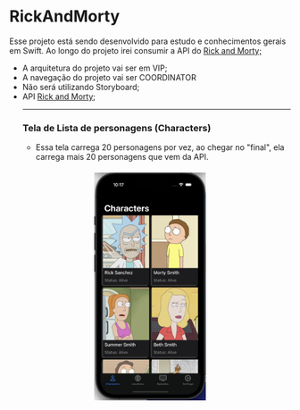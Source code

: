 # RickAndMorty

Esse projeto está sendo desenvolvido para estudo e conhecimentos gerais em Swift. Ao longo do projeto irei consumir a API do [Rick and Morty;](https://rickandmortyapi.com)

* A arquitetura do projeto vai ser em VIP;
* A navegação do projeto vai ser COORDINATOR
* Não será  utilizando Storyboard;
* API [Rick and Morty;](https://rickandmortyapi.com)
  __________
  ### Tela de Lista de personagens (Characters)
  * Essa tela carrega 20 personagens por vez, ao chegar no "final", ela carrega mais 20 personagens que vem da API.
<h4 align="center">
    <img src="Public/characters.png" width="200" alt="Pag characters" />
</h4>
